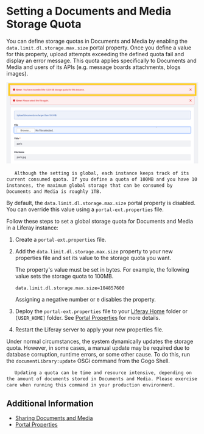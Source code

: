 # Setting a Documents and Media Storage Quota

You can define storage quotas in Documents and Media by enabling the `data.limit.dl.storage.max.size` portal property. Once you define a value for this property, upload attempts exceeding the defined quota fail and display an error message. This quota applies specifically to Documents and Media and users of its APIs (e.g. message boards attachments, blogs images).

![Upload attempts that would exceed the limit fail and display an error message.](./setting-a-global-storage-quota-for-documents-and-media/images/01.png)

```important::
   Although the setting is global, each instance keeps track of its current consumed quota. If you define a quota of 100MB and you have 10 instances, the maximum global storage that can be consumed by Documents and Media is roughly 1TB.
```

By default, the `data.limit.dl.storage.max.size` portal property is disabled. You can override this value using a `portal-ext.properties` file.

Follow these steps to set a global storage quota for Documents and Media in a Liferay instance:

1. Create a `portal-ext.properties` file. 

1. Add the `data.limit.dl.storage.max.size` property to your new properties file and set its value to the storage quota you want.

   The property's value must be set in bytes. For example, the following value sets the storage quota to 100MB.

   ```properties
   data.limit.dl.storage.max.size=104857600
   ```

   Assigning a negative number or `0` disables the property.

1. Deploy the `portal-ext.properties` file to your [Liferay Home](../../../installation-and-upgrades/reference/liferay-home.md) folder or `[USER_HOME]` folder. See [Portal Properties](../../../installation-and-upgrades/reference/portal-properties.md) for more details.

1. Restart the Liferay server to apply your new properties file.

Under normal circumstances, the system dynamically updates the storage quota. However, in some cases, a manual update may be required due to database corruption, runtime errors, or some other cause. To do this, run the `documentLibrary:update` OSGi command from the Gogo Shell.

```warning::
   Updating a quota can be time and resource intensive, depending on the amount of documents stored in Documents and Media. Please exercise care when running this command in your production environment.
```

## Additional Information

* [Sharing Documents and Media](../sharing-documents-and-media.md)
* [Portal Properties](../../../installation-and-upgrades/reference/portal-properties.md)
